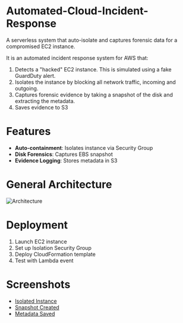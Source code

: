 # Automated-Cloud-Incident-Response

A serverless system that auto-isolate and captures forensic data for a compromised EC2 instance. 

It is an automated incident response system for AWS that:
1. Detects a "hacked" EC2 instance. This is simulated using a fake GuardDuty alert.
2. Isolates the instance by blocking all network traffic, incoming and outgoing.
3. Captures forensic evidence by taking a snapshot of the disk and extracting the metadata.
4. Saves evidence to S3

# Features
- **Auto-containment**: Isolates instance via Security Group
- **Disk Forensics**: Captures EBS snapshot
- **Evidence Logging**: Stores metadata in S3


# General Architecture
![Architecture](https://github.com/user-attachments/assets/58945aeb-2ab4-40ac-8400-50a290fc44b8)

# Deployment
1. Launch EC2 instance
2. Set up Isolation Security Group
3. Deploy CloudFormation template
4. Test with Lambda event

# Screenshots

- [Isolated Instance](Documents/Screenshots/EC2isolated.jpg)
- [Snapshot Created](Documents/Screenshots/snapshotcreated.jpg)
- [Metadata Saved](Documents/Screenshots/s3metadata.jpg)
